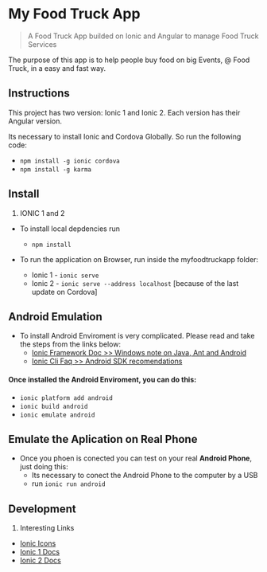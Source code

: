 # My Food Truck App

> A Food Truck App builded on Ionic and Angular to manage Food Truck Services

The purpose of this app is to help people buy food on big Events, @ Food Truck, in a easy and fast way.
## Instructions

This project has two version: Ionic 1 and Ionic 2. Each version has their Angular version.

Its necessary to install Ionic and Cordova Globally. So run the following code:

* `npm install -g ionic cordova`
* `npm install -g karma`

## Install
1. IONIC 1 and 2
 
* To install local depdencies run
  * `npm install`

* To run the application on Browser, run inside the myfoodtruckapp folder:
  * Ionic 1 - `ionic serve`
  * Ionic 2 - `ionic serve --address localhost` [because of the last update on Cordova]

## Android Emulation

* To install Android Enviroment is very complicated. Please read and take the steps from the links below:
  * [Ionic Framework Doc >> Windows note on Java, Ant and Android ](http://bit.ly/1rzbw5o)
  * [Ionic Cli Faq >> Android SDK recomendations ](http://bit.ly/2gRu4eJ)

#### Once installed the Android Enviroment, you can do this:
  * `ionic platform add android`
  * `ionic build android`
  * `ionic emulate android`

## Emulate the Aplication on Real Phone

* Once you phoen is conected you can test on your real **Android Phone**, just doing this:
  * Its necessary to conect the Android Phone to the computer by a USB
  * run `ionic run android`

## Development

1. Interesting Links
  * [Ionic Icons](http://ionicons.com/)
  * [Ionic 1 Docs](http://ionicframework.com/docs/overview/)
  * [Ionic 2 Docs](http://ionicframework.com/docs/v2/)  

